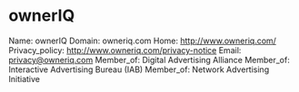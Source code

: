 
# ownerIQ

Name: ownerIQ
Domain: owneriq.com
Home: http://www.owneriq.com/
Privacy_policy: http://www.owneriq.com/privacy-notice
Email: privacy@owneriq.com
Member_of: Digital Advertising Alliance
Member_of: Interactive Advertising Bureau (IAB)
Member_of: Network Advertising Initiative
